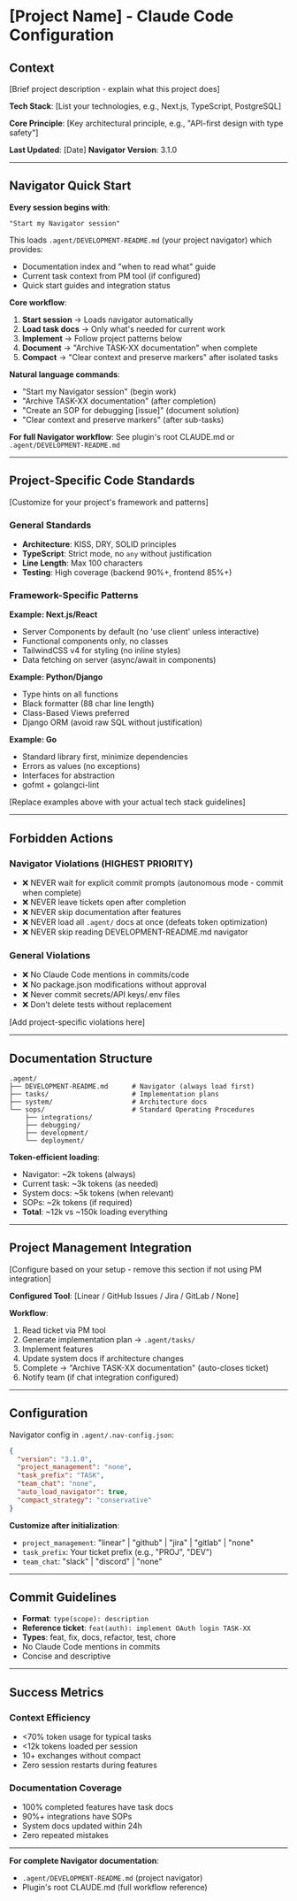 # [Project Name] - Claude Code Configuration

## Context

[Brief project description - explain what this project does]

**Tech Stack**: [List your technologies, e.g., Next.js, TypeScript, PostgreSQL]

**Core Principle**: [Key architectural principle, e.g., "API-first design with type safety"]

**Last Updated**: [Date]
**Navigator Version**: 3.1.0

---

## Navigator Quick Start

**Every session begins with**:
```
"Start my Navigator session"
```

This loads `.agent/DEVELOPMENT-README.md` (your project navigator) which provides:
- Documentation index and "when to read what" guide
- Current task context from PM tool (if configured)
- Quick start guides and integration status

**Core workflow**:
1. **Start session** → Loads navigator automatically
2. **Load task docs** → Only what's needed for current work
3. **Implement** → Follow project patterns below
4. **Document** → "Archive TASK-XX documentation" when complete
5. **Compact** → "Clear context and preserve markers" after isolated tasks

**Natural language commands**:
- "Start my Navigator session" (begin work)
- "Archive TASK-XX documentation" (after completion)
- "Create an SOP for debugging [issue]" (document solution)
- "Clear context and preserve markers" (after sub-tasks)

**For full Navigator workflow**: See plugin's root CLAUDE.md or `.agent/DEVELOPMENT-README.md`

---

## Project-Specific Code Standards

[Customize for your project's framework and patterns]

### General Standards
- **Architecture**: KISS, DRY, SOLID principles
- **TypeScript**: Strict mode, no `any` without justification
- **Line Length**: Max 100 characters
- **Testing**: High coverage (backend 90%+, frontend 85%+)

### Framework-Specific Patterns

**Example: Next.js/React**
- Server Components by default (no 'use client' unless interactive)
- Functional components only, no classes
- TailwindCSS v4 for styling (no inline styles)
- Data fetching on server (async/await in components)

**Example: Python/Django**
- Type hints on all functions
- Black formatter (88 char line length)
- Class-Based Views preferred
- Django ORM (avoid raw SQL without justification)

**Example: Go**
- Standard library first, minimize dependencies
- Errors as values (no exceptions)
- Interfaces for abstraction
- gofmt + golangci-lint

[Replace examples above with your actual tech stack guidelines]

---

## Forbidden Actions

### Navigator Violations (HIGHEST PRIORITY)
- ❌ NEVER wait for explicit commit prompts (autonomous mode - commit when complete)
- ❌ NEVER leave tickets open after completion
- ❌ NEVER skip documentation after features
- ❌ NEVER load all `.agent/` docs at once (defeats token optimization)
- ❌ NEVER skip reading DEVELOPMENT-README.md navigator

### General Violations
- ❌ No Claude Code mentions in commits/code
- ❌ No package.json modifications without approval
- ❌ Never commit secrets/API keys/.env files
- ❌ Don't delete tests without replacement

[Add project-specific violations here]

---

## Documentation Structure

```
.agent/
├── DEVELOPMENT-README.md      # Navigator (always load first)
├── tasks/                     # Implementation plans
├── system/                    # Architecture docs
└── sops/                      # Standard Operating Procedures
    ├── integrations/
    ├── debugging/
    ├── development/
    └── deployment/
```

**Token-efficient loading**:
- Navigator: ~2k tokens (always)
- Current task: ~3k tokens (as needed)
- System docs: ~5k tokens (when relevant)
- SOPs: ~2k tokens (if required)
- **Total**: ~12k vs ~150k loading everything

---

## Project Management Integration

[Configure based on your setup - remove this section if not using PM integration]

**Configured Tool**: [Linear / GitHub Issues / Jira / GitLab / None]

**Workflow**:
1. Read ticket via PM tool
2. Generate implementation plan → `.agent/tasks/`
3. Implement features
4. Update system docs if architecture changes
5. Complete → "Archive TASK-XX documentation" (auto-closes ticket)
6. Notify team (if chat integration configured)

---

## Configuration

Navigator config in `.agent/.nav-config.json`:

```json
{
  "version": "3.1.0",
  "project_management": "none",
  "task_prefix": "TASK",
  "team_chat": "none",
  "auto_load_navigator": true,
  "compact_strategy": "conservative"
}
```

**Customize after initialization**:
- `project_management`: "linear" | "github" | "jira" | "gitlab" | "none"
- `task_prefix`: Your ticket prefix (e.g., "PROJ", "DEV")
- `team_chat`: "slack" | "discord" | "none"

---

## Commit Guidelines

- **Format**: `type(scope): description`
- **Reference ticket**: `feat(auth): implement OAuth login TASK-XX`
- **Types**: feat, fix, docs, refactor, test, chore
- No Claude Code mentions in commits
- Concise and descriptive

---

## Success Metrics

### Context Efficiency
- <70% token usage for typical tasks
- <12k tokens loaded per session
- 10+ exchanges without compact
- Zero session restarts during features

### Documentation Coverage
- 100% completed features have task docs
- 90%+ integrations have SOPs
- System docs updated within 24h
- Zero repeated mistakes

---

**For complete Navigator documentation**:
- `.agent/DEVELOPMENT-README.md` (project navigator)
- Plugin's root CLAUDE.md (full workflow reference)
